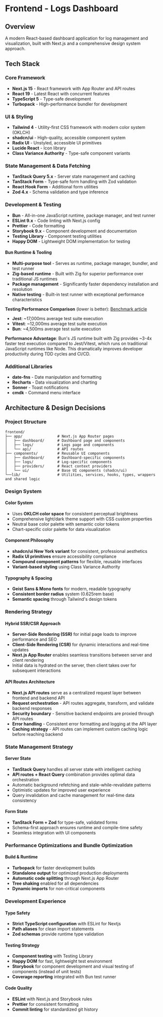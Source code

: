 # Frontend - Logs Dashboard

## Overview

A modern React-based dashboard application for log management and visualization,
built with Next.js and a comprehensive design system approach.

## Tech Stack

### Core Framework

- **Next.js 15** - React framework with App Router and API routes
- **React 19** - Latest React with concurrent features
- **TypeScript 5** - Type-safe development
- **Turbopack** - High-performance bundler for development

### UI & Styling

- **Tailwind 4** - Utility-first CSS framework with modern color system (OKLCH)
- **shadcn/ui** - High-quality, accessible component system
- **Radix UI** - Unstyled, accessible UI primitives
- **Lucide React** - Icon library
- **Class Variance Authority** - Type-safe component variants

### State Management & Data Fetching

- **TanStack Query 5.x** - Server state management and caching
- **TanStack Form** - Type-safe form handling with Zod validation
- **React Hook Form** - Additional form utilities
- **Zod 4.x** - Schema validation and type inference

### Development & Testing

- **Bun** - All-in-one JavaScript runtime, package manager, and test runner
- **ESLint 9.x** - Code linting with Next.js config
- **Prettier** - Code formatting
- **Storybook 9.x** - Component development and documentation
- **Testing Library** - Component testing utilities
- **Happy DOM** - Lightweight DOM implementation for testing

#### Bun Runtime & Tooling

- **Multi-purpose tool** - Serves as runtime, package manager, bundler, and test
  runner
- **Zig-based runtime** - Built with Zig for superior performance over
  traditional JS runtimes
- **Package management** - Significantly faster dependency installation and
  resolution
- **Native testing** - Built-in test runner with exceptional performance
  characteristics

**Testing Performance Comparison** (lower is better):
[Benchmark article]( https://dev.to/kcsujeet/your-tests-are-slow-you-need-to-migrate-to-bun-9hh)

- **Jest**: ~17,000ms average test suite execution
- **Vitest**: ~12,000ms average test suite execution
- **Bun**: ~4,500ms average test suite execution

**Performance Advantage**: Bun's JS runtime built with Zig provides ~3-4x faster
test execution compared to Jest/Vitest, which runs on traditional JavaScript
runtimes like Node. This dramatically improves developer productivity during TDD
cycles and CI/CD.

### Additional Libraries

- **date-fns** - Date manipulation and formatting
- **Recharts** - Data visualization and charting
- **Sonner** - Toast notifications
- **cmdk** - Command menu interface

## Architecture & Design Decisions

### Project Structure

```
frontend/
├── app/                # Next.js App Router pages
│   ├── dashboard/      # Dashboard page and components
│   ├── logs/           # Logs page and components
│   └── api/            # API routes
├── components/         # Reusable UI components
│   ├── dashboard/      # Dashboard-specific components
│   ├── logs/           # Log-specific components
│   ├── providers/      # React context providers
│   └── ui/             # Base UI components (shadcn/ui)
└──lib/                 # Utilities, services, hooks, types, wrappers and shared logic
```

### Design System

#### Color System

- Uses **OKLCH color space** for consistent perceptual brightness
- Comprehensive light/dark theme support with CSS custom properties
- Neutral base color palette with semantic color tokens
- Chart-specific color palette for data visualization

#### Component Philosophy

- **shadcn/ui New York variant** for consistent, professional aesthetics
- **Radix UI primitives** ensure accessibility compliance
- **Compound component patterns** for flexible, reusable interfaces
- **Variant-based styling** using Class Variance Authority

#### Typography & Spacing

- **Geist Sans & Mono fonts** for modern, readable typography
- **Consistent border radius** system (0.625rem base)
- **Semantic spacing** through Tailwind's design tokens

### Rendering Strategy

#### Hybrid SSR/CSR Approach

- **Server-Side Rendering (SSR)** for initial page loads to improve performance
  and SEO
- **Client-Side Rendering (CSR)** for dynamic interactions and real-time updates
- **Next.js App Router** enables seamless transitions between server and client
  rendering
- Initial data is hydrated on the server, then client takes over for subsequent
  interactions

#### API Routes Architecture

- **Next.js API routes** serve as a centralized request layer between frontend
  and backend API
- **Request orchestration** - API routes aggregate, transform, and validate
  backend responses
- **Security boundary** - Sensitive backend endpoints are proxied through API
  routes
- **Error handling** - Consistent error formatting and logging at the API layer
- **Caching strategy** - API routes can implement custom caching logic before
  reaching backend

### State Management Strategy

#### Server State

- **TanStack Query** handles all server state with intelligent caching
- **API routes + React Query** combination provides optimal data orchestration
- Automatic background refetching and stale-while-revalidate patterns
- Optimistic updates for improved user experience
- Query invalidation and cache management for real-time data consistency

#### Form State

- **TanStack Form + Zod** for type-safe, validated forms
- Schema-first approach ensures runtime and compile-time safety
- Seamless integration with UI components

### Performance Optimizations and Bundle Optimization

#### Build & Runtime

- **Turbopack** for faster development builds
- **Standalone output** for optimized production deployments
- **Automatic code splitting** through Next.js App Router
- **Tree shaking** enabled for all dependencies
- **Dynamic imports** for non-critical components

### Development Experience

#### Type Safety

- **Strict TypeScript configuration** with ESLint for Nextjs
- **Path aliases** for clean import statements
- **Zod schemas** provide runtime type validation

#### Testing Strategy

- **Component testing** with Testing Library
- **Happy DOM** for fast, lightweight test environment
- **Storybook** for component development and visual testing of components (instead of unit tests)
- **Coverage reporting** integrated with Bun test runner

#### Code Quality

- **ESLint** with Next.js and Storybook rules
- **Prettier** for consistent formatting
- **Commit linting** for standardized git history
